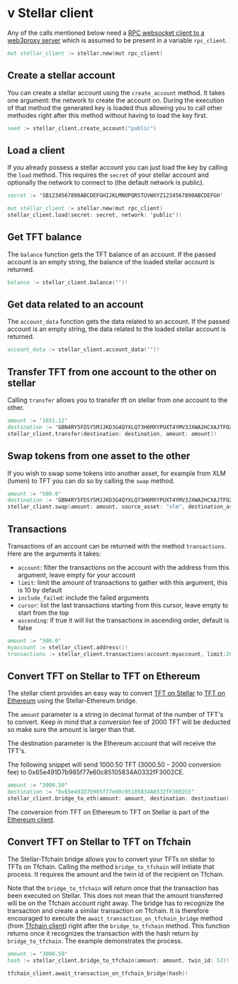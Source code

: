 # v Stellar client

Any of the calls mentioned below need a [RPC websocket client to a web3proxy server](../vclients.md#rpc-websocket-client) which is assumed to be present in a variable `rpc_client`.

```v
mut stellar_client := stellar.new(mut rpc_client)
```

## Create a stellar account

You can create a stellar account using the `create_account` method. It takes one argument: the network to create the account on. During the execution of that method the generated key is loaded thus allowing you to call other methodes right after this method without having to load the key first. 

```v
seed := stellar_client.create_account("public")
```

## Load a client
If you already possess a stellar account you can just load the key by calling the `load` method. This requires the `secret` of your stellar account and optionally the network to connect to (the default network is public).

```v
secret := 'SB1234567890ABCDEFGHIJKLMNOPQRSTUVWXYZ1234567890ABCDEFGH'

mut stellar_client := stellar.new(mut rpc_client)
stellar_client.load(secret: secret, network: 'public')!
```

## Get TFT balance

The `balance` function gets the TFT balance of an account. If the passed account is an empty string, the balance of the loaded stellar account is returned.

```v
balance := stellar_client.balance('')!
```

## Get data related to an account

The `account_data` function gets the data related to an account. If the passed account is an empty string, the data related to the loaded stellar account is returned.

```v
account_data := stellar_client.account_data('')!
```

## Transfer TFT from one account to the other on stellar

Calling `transfer` allows you to transfer tft on stellar from one account to the other. 

```v
amount := '1651.12'
destination := 'GBN4RY5FDSY5MJJKD3G4QYXLQ73H6MXYPUXT4YMV3JXWA2HCXAJTFOZ2'
stellar_client.transfer(destination: destination, amount: amount)!
```

## Swap tokens from one asset to the other

If you wish to swap some tokens into another asset, for example from XLM (lumen) to TFT you can do so by calling the `swap` method. 

```v
amount := '500.0'
destination := 'GBN4RY5FDSY5MJJKD3G4QYXLQ73H6MXYPUXT4YMV3JXWA2HCXAJTFOZ2'
stellar_client.swap(amount: amount, source_asset: "xlm", destination_asset: "tft")!
```

## Transactions

Transactions of an account can be returned with the method `transactions`. Here are the arguments it takes:

- `account`: filter the transactions on the account with the address from this argument, leave empty for your account
- `limit`: limit the amount of transactions to gather with this argument, this is 10 by default
- `include_failed`: include the failed arguments
- `cursor`: list the last transactions starting from this cursor, leave empty to start from the top
- `ascending`: if true it will list the transactions in ascending order, default is false

```v
amount := '500.0'
myaccount := stellar_client.address()!
transactions := stellar_client.transactions(account:myaccount, limit:20)!
```

## Convert TFT on Stellar to TFT on Ethereum

The stellar client provides an easy way to convert [TFT on Stellar](https://github.com/threefoldfoundation/tft-stellar) to [TFT on Ethereum](https://github.com/threefoldfoundation/tft/tree/main/ethereum) using the Stellar-Ethereum bridge.

The `amount` parameter is a string in decimal format of the number of TFT's to convert. Keep in mind that a conversion fee of 2000 TFT will be deducted so make sure the amount is larger than that.

The destination parameter is the Ethereum account that will receive the TFT's.

The following snippet will send 1000.50 TFT (3000.50 - 2000 conversion fee) to 0x65e491D7b985f77e60c85105834A0332fF3002CE.

```v
amount := '3000.50'
destination := '0x65e491D7b985f77e60c85105834A0332fF3002CE'
stellar_client.bridge_to_eth(amount: amount, destination: destination)!
```

The conversion from TFT on Ethereum to TFT on Stellar is part of the [Ethereum client](../ethereum/ethereum.md#convert-tft-on-ethereum-to-tft-on-stellar).

## Convert TFT on Stellar to TFT on Tfchain

The Stellar-Tfchain bridge allows you to convert your TFTs on stellar to TFTs on Tfchain. Calling the method `bridge_to_tfchain` will initiate that process. It requires the amount and the twin id of the recipient on Tfchain.

Note that the `bridge_to_tfchain` will return once that the transaction has been executed on Stellar. This does not mean that the amount transferred will be on the Tfchain account right away. The bridge has to recognize the transaction and create a similar transaction on Tfchain. It is therefore encouraged to execute the `await_transaction_on_tfchain_bridge` method (from [Tfchain client](../tfchain)) right after the `bridge_to_tfchain` method. This function returns once it recognizes the transaction with the hash return by `bridge_to_tfchain`. The example demonstrates the process. 

```v
amount := '3000.50'
hash := stellar_client.bridge_to_tfchain(amount: amount, twin_id: 53)!

tfchain_client.await_transaction_on_tfchain_bridge(hash)!
```